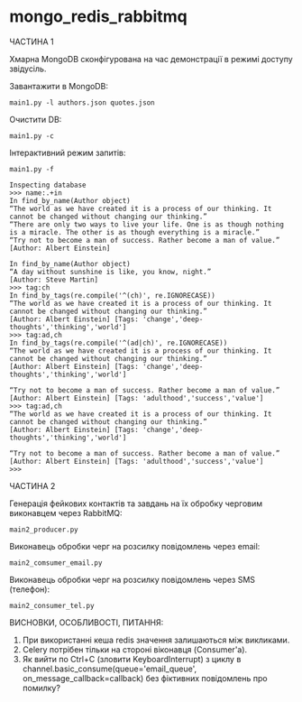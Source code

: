 # mongo_redis_rabbitmq

ЧАСТИНА 1

Хмарна MongoDB сконфігурована на час демонстрації в режимі доступу звідусіль.

Завантажити в MongoDB:

    main1.py -l authors.json quotes.json

Очистити DB:

    main1.py -c

Інтерактивний режим запитів:

    main1.py -f

    Inspecting database
    >>> name:.+in
    In find_by_name(Author object)
    “The world as we have created it is a process of our thinking. It cannot be changed without changing our thinking.”
    “There are only two ways to live your life. One is as though nothing is a miracle. The other is as though everything is a miracle.”
    “Try not to become a man of success. Rather become a man of value.”
    [Author: Albert Einstein]

    In find_by_name(Author object)
    “A day without sunshine is like, you know, night.”
    [Author: Steve Martin]
    >>> tag:ch
    In find_by_tags(re.compile('^(ch)', re.IGNORECASE))
    “The world as we have created it is a process of our thinking. It cannot be changed without changing our thinking.”
    [Author: Albert Einstein] [Tags: 'change','deep-thoughts','thinking','world']
    >>> tag:ad,ch
    In find_by_tags(re.compile('^(ad|ch)', re.IGNORECASE))
    “The world as we have created it is a process of our thinking. It cannot be changed without changing our thinking.”
    [Author: Albert Einstein] [Tags: 'change','deep-thoughts','thinking','world']

    “Try not to become a man of success. Rather become a man of value.”
    [Author: Albert Einstein] [Tags: 'adulthood','success','value']
    >>> tag:ad,ch
    “The world as we have created it is a process of our thinking. It cannot be changed without changing our thinking.”
    [Author: Albert Einstein] [Tags: 'change','deep-thoughts','thinking','world']

    “Try not to become a man of success. Rather become a man of value.”
    [Author: Albert Einstein] [Tags: 'adulthood','success','value']
    >>>

ЧАСТИНА 2

Генерація фейкових контактів та завдань на їх обробку черговим виконавцем через RabbitMQ:

    main2_producer.py

Виконавець обробки черг на розсилку повідомлень через email:

    main2_comsumer_email.py

Виконавець обробки черг на розсилку повідомлень через SMS (телефон):

    main2_consumer_tel.py

ВИСНОВКИ, ОСОБЛИВОСТІ, ПИТАННЯ:

1. При використанні кеша redis значення залишаються між викликами.
2. Celery потрібен тільки на стороні віконавця (Consumer'а).
3. Як вийти по Ctrl+C (зловити KeyboardInterrupt) з циклу в channel.basic_consume(queue='email_queue', on_message_callback=callback)
без фіктивних повідомлень про помилку?


